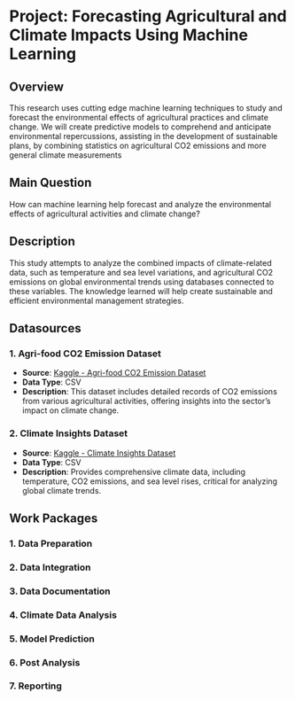 # Project: Forecasting Agricultural and Climate Impacts Using Machine Learning

## Overview
This research uses cutting edge machine learning techniques to study and forecast the environmental effects of agricultural practices and climate change. We will create predictive models to comprehend and anticipate environmental repercussions, assisting in the development of sustainable plans, by combining statistics on agricultural CO2 emissions and more general climate measurements

## Main Question
How can machine learning help forecast and analyze the environmental effects of agricultural activities and climate change?

## Description
This study attempts to analyze the combined impacts of climate-related data, such as temperature and sea level variations, and agricultural CO2 emissions on global environmental trends using databases connected to these variables. The knowledge learned will help create sustainable and efficient environmental management strategies.

## Datasources
### 1. Agri-food CO2 Emission Dataset
- **Source**: [Kaggle - Agri-food CO2 Emission Dataset](https://www.kaggle.com/datasets/alessandrolobello/agri-food-co2-emission-dataset-forecasting-ml)
- **Data Type**: CSV
- **Description**: This dataset includes detailed records of CO2 emissions from various agricultural activities, offering insights into the sector’s impact on climate change.

### 2. Climate Insights Dataset
- **Source**: [Kaggle - Climate Insights Dataset](https://www.kaggle.com/datasets/goyaladi/climate-insights-dataset/data)
- **Data Type**: CSV
- **Description**: Provides comprehensive climate data, including temperature, CO2 emissions, and sea level rises, critical for analyzing global climate trends.

## Work Packages
### 1. Data Preparation 

### 2. Data Integration 

### 3. Data Documentation 

### 4. Climate Data Analysis 

### 5. Model Prediction

### 6. Post Analysis

### 7. Reporting 


